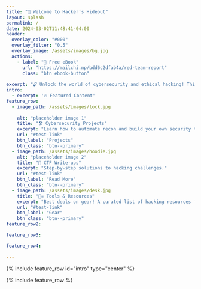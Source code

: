 ```yaml
---
title: "🚀 Welcome to Hacker’s Hideout"
layout: splash
permalink: /
date: 2024-03-02T11:48:41-04:00
header:
  overlay_color: "#000"
  overlay_filter: "0.5"
  overlay_image: /assets/images/bg.jpg
  actions:
    - label: "🚀 Free eBook"
      url: "https://mailchi.mp/bdd6c2dfab4a/red-team-report"
      class: "btn ebook-button"
  
excerpt: "🔓 Unlock the world of cybersecurity and ethical hacking! This site will help you start your journey into computer science, penetration testing, and digital forensics."
intro:
  - excerpt: '🔥 Featured Content'
feature_row:
  - image_path: /assets/images/lock.jpg
    
    alt: "placeholder image 1"
    title: "🛠 Cybersecurity Projects"
    excerpt: "Learn how to automate recon and build your own security tools."
    url: "#test-link"
    btn_label: "Projects"
    btn_class: "btn--primary"
  - image_path: /assets/images/hoodie.jpg
    alt: "placeholder image 2"
    title: "🎯 CTF Write-ups"
    excerpt: "Step-by-step solutions to hacking challenges."
    url: "#test-link"
    btn_label: "Read More"
    btn_class: "btn--primary"
  - image_path: /assets/images/desk.jpg
    title: "🏴‍☠️ Tools & Resources"
    excerpt: "Best deals on gear! A curated list of hacking resources for self-learners."
    url: "#test-link"
    btn_label: "Gear"
    btn_class: "btn--primary"
feature_row2:

feature_row3:

feature_row4:
 
---
```


{% include feature_row id="intro" type="center" %}

{% include feature_row %}



